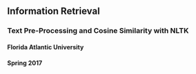 ## Information Retrieval
### Text Pre-Processing and Cosine Similarity with NLTK
#### Florida Atlantic University
#### Spring 2017